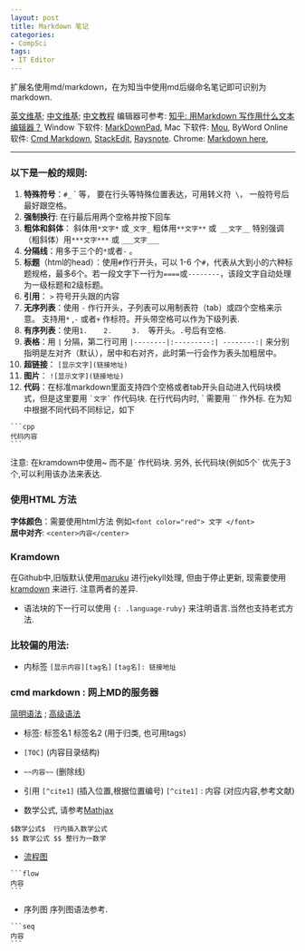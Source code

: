 ```yaml
---
layout: post
title: Markdown 笔记
categories:
- CompSci
tags:
- IT Editor
---
```


﻿扩展名使用md/markdown，在为知当中使用md后缀命名笔记即可识别为markdown.

[英文维基](http://en.wikipedia.org/wiki/Markdown); [中文维基](http://zh.wikipedia.org/wiki/Markdown); [中文教程](http://wowubuntu.com/markdown/)
编辑器可参考: [知乎: 用Markdown 写作用什么文本编辑器？](http://www.zhihu.com/question/19637157)
Window 下软件: [MarkDownPad](http://markdownpad.com/), 
Mac 下软件: [Mou](http://25.io/mou/), ByWord
Online 软件: [Cmd Markdown](https://www.zybuluo.com/mdeditor), [StackEdit](https://stackedit.io/), [Raysnote](https://raysnote.com/). 
Chrome: [Markdown here](https://chrome.google.com/webstore/detail/markdown-here/elifhakcjgalahccnjkneoccemfahfoa), 

--- 


### 以下是一般的规则:
1. **特殊符号**：`#_` \` 等， 要在行头等特殊位置表达，可用转义符` \`， 一般符号后最好跟空格。
2. **强制换行**: 在行最后用两个空格并按下回车
3. **粗体和斜体**： 斜体用`*文字*` 或`_文字_`      粗体用`**文字**`   或` __文字__`   特别强调（粗斜体）用`***文字***` 或   `___文字___`
4. **分隔线**：用多于三个的`*`或者`-` 。
5. **标题**（html的head）：使用`#`作行开头，可以 1-6 个`#`，代表从大到小的六种标题规格，最多6个。若一段文字下一行为`====`或`--------`，该段文字自动处理为一级标题和2级标题。
6. **引用**： `>` 符号开头跟的内容
7. **无序列表**：使用 `-` 作行开头，子列表可以用制表符（tab）或四个空格来示意。 支持用`*` ,`-` 或者`+` 作标符。开头带空格可以作为下级列表.
8. **有序列表**：使用`1.    2.     3.  `等开头。`.`号后有空格.
9. **表格**：用 `|` 分隔，第二行可用 `|--------|:---------:| --------:|` 来分别指明是左对齐（默认），居中和右对齐，此时第一行会作为表头加粗居中。
10. **超链接**： `[显示文字](链接地址)`
11. **图片**： `![显示文字](链接地址)`
12. **代码**：在标准markdown里面支持四个空格或者tab开头自动进入代码块模式，但是这里要用  `` `文字` `` 作代码块. 在行代码内时, \` 需要用 \`\` 作外标.
在为知中根据不同代码不同标记，如下

~~~~~
```cpp  
代码内容
```
~~~~~  
注意: 在kramdown中使用\~ 而不是\` 作代码块. 另外, 长代码块(例如5个\` 优先于3个,可以利用该办法来表达.

### 使用HTML 方法
**字体颜色**：需要使用html方法 例如`<font color="red"> 文字 </font>`  
**居中对齐**: `<center>内容</center>`

### Kramdown
在Github中,旧版默认使用[maruku](http://maruku.rubyforge.org/markdown_syntax.html) 进行jekyll处理, 但由于停止更新, 现需要使用[kramdown](http://kramdown.gettalong.org/syntax.html) 来进行. 注意两者的差异.
- 语法块的下一行可以使用 `{: .language-ruby}` 来注明语言.当然也支持老式方法.

### 比较偏的用法:
- 内标签
`[显示内容][tag名]`
`[tag名]: 链接地址`


### cmd markdown : 网上MD的服务器
[简明语法](https://www.zybuluo.com/mdeditor?url=https://www.zybuluo.com/static/editor/md-help.markdown) ;
[高级语法](https://www.zybuluo.com/mdeditor?url=https://www.zybuluo.com/static/editor/md-help.markdown#cmd-markdown-高阶语法手册)

-  标签: 标签名1 标签名2    (用于归类, 也可用tags)
-  `[TOC]`        (内容目录结构)
-  `~~内容~~`       (删除线)
-  引用
`[^cite1]`    (插入位置,根据位置编号)
`[^cite1]`  : 内容    (对应内容,参考文献)
	
- 数学公式, 请参考[Mathjax](http://meta.math.stackexchange.com/questions/5020/mathjax-basic-tutorial-and-quick-reference)

~~~
$数学公式$  行内插入数学公式
$$ 数学公式 $$ 整行为一数学
~~~

- [流程图](http://adrai.github.io/flowchart.js/)

~~~
```flow  
内容  
```  
~~~

- 序列图 序列图语法参考. 

~~~
```seq  
内容  
```  
~~~


